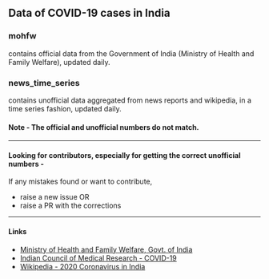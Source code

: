 ## Data of COVID-19 cases in India

### mohfw
contains official data from the Government of India (Ministry of Health and Family Welfare), updated daily.

### news_time_series
contains unofficial data aggregated from news reports and wikipedia, in a time series fashion, updated daily. 

#### **Note** - The official and unofficial numbers do not match. 
______
#### Looking for contributors, especially for getting the correct unofficial numbers -

If any mistakes found or want to contribute, 
- raise a new issue OR
- raise a PR with the corrections
______
#### Links
- [Ministry of Health and Family Welfare, Govt. of India](https://www.mohfw.gov.in)
- [Indian Council of Medical Research - COVID-19](https://icmr.nic.in/node/39071)
- [Wikipedia - 2020 Coronavirus in India](https://en.wikipedia.org/wiki/2020_coronavirus_pandemic_in_India)
